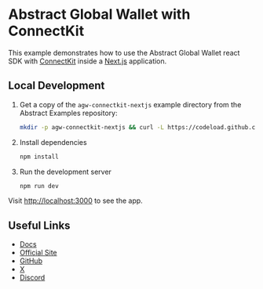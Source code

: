 # Abstract Global Wallet with ConnectKit

This example demonstrates how to use the Abstract Global Wallet react
SDK with [ConnectKit](https://docs.family.co/connectkit) inside a [Next.js](https://nextjs.org/) application.

## Local Development

1. Get a copy of the `agw-connectkit-nextjs` example directory from the Abstract Examples repository:

   ```bash
   mkdir -p agw-connectkit-nextjs && curl -L https://codeload.github.com/Abstract-Foundation/examples/tar.gz/main | tar -xz --strip=2 -C agw-connectkit-nextjs examples-main/agw-connectkit-nextjs && cd agw-connectkit-nextjs
   ```

2. Install dependencies

   ```bash
   npm install
   ```

3. Run the development server

   ```bash
   npm run dev
   ```

Visit [http://localhost:3000](http://localhost:3000) to see the app.

## Useful Links

- [Docs](https://docs.abs.xyz/)
- [Official Site](https://abs.xyz/)
- [GitHub](https://github.com/Abstract-Foundation)
- [X](https://x.com/AbstractChain)
- [Discord](https://discord.com/invite/abstractchain)
